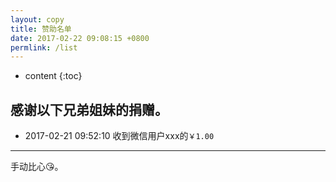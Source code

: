 ```yaml
---
layout: copy
title: 赞助名单
date: 2017-02-22 09:08:15 +0800
permlink: /list
---
```


* content
{:toc}

感谢以下兄弟姐妹的捐赠。
-------------------------

+ 2017-02-21 09:52:10 收到微信用户xxx的`￥1.00`

-------------------------
手动比心😘。
